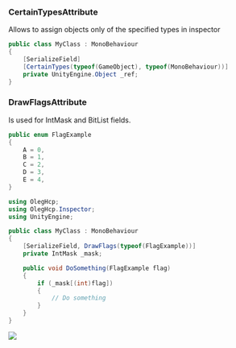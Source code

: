 ### CertainTypesAttribute

Allows to assign objects only of the specified types in inspector

```csharp
public class MyClass : MonoBehaviour
{
    [SerializeField]
    [CertainTypes(typeof(GameObject), typeof(MonoBehaviour))]
    private UnityEngine.Object _ref;
}
```

### DrawFlagsAttribute

Is used for IntMask and BitList fields.

```csharp
public enum FlagExample
{
    A = 0,
    B = 1,
    C = 2,
    D = 3,
    E = 4,
}
```

```csharp
using OlegHcp;
using OlegHcp.Inspector;
using UnityEngine;

public class MyClass : MonoBehaviour
{
    [SerializeField, DrawFlags(typeof(FlagExample))]
    private IntMask _mask;

    public void DoSomething(FlagExample flag)
    {
        if (_mask[(int)flag])
        {
            // Do something
        }
    }
}
```

![](https://raw.githubusercontent.com/oleghcp/UnityTools/workflow/corrections/_images/IntMask.png)
